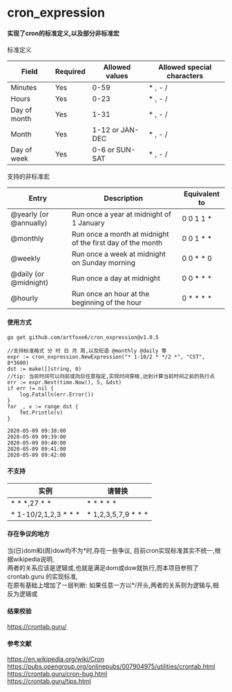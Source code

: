# cron_expression

#### 实现了cron的标准定义,以及部分非标准宏

标准定义

| Field  |  Required |  Allowed values | Allowed special characters   |
| ------------ | ------------ | ------------ | ------------ |
|  Minutes |  Yes | 0-59  |  \* , - / |
|  Hours |  Yes |   0-23 |  \* , - / |
| Day of month  | Yes  |  1-31 |  \* , - /  |
|  Month | Yes  |  1-12 or JAN-DEC |  \* , - /  |
| Day of week  |  Yes |  0-6 or SUN-SAT |  \* , - / |

支持的非标准宏

| Entry | Description | Equivalent to |
| ------ | ------ | ------ |
| @yearly (or @annually) | Run once a year at midnight of 1 January | 0 0 1 1 \* |
| @monthly | Run once a month at midnight of the first day of the month	 | 0 0 1 \* \* |
| @weekly | Run once a week at midnight on Sunday morning | 0 0 \* \* 0 |
| @daily (or @midnight) | Run once a day at midnight | 0 0 \* \* \* |
| @hourly | Run once an hour at the beginning of the hour | 0 \* \* \* \* |

#### 使用方式

```
go get github.com/artfoxe6/cron_expression@v1.0.5
```

```
//支持标准格式 分 时 日 月 周,以及短语 @monthly @daily 等
expr := cron_expression.NewExpression("* 1-10/2 * */2 *", "CST", 8*3600)
dst := make([]string, 0)
//tip: 当前时间可以向前或向后任意指定,实现时间穿梭,达到计算当前时间之前的执行点
err := expr.Next(time.Now(), 5, &dst)
if err != nil {
    log.Fatalln(err.Error())
}
for _, v := range dst {
    fmt.Println(v)
}
```
```
2020-05-09 09:38:00
2020-05-09 09:39:00
2020-05-09 09:40:00
2020-05-09 09:41:00
2020-05-09 09:42:00
```

#### 不支持

|  实例 | 请替换  |
| ------------ | ------------ |
| \* \* \*,27 \* \*   | \* \* \* \* \*  |
| \* 1-10/2,1,2,3 \* \* \*  | \* 1,2,3,5,7,9 \* \* \*  |

#### 存在争议的地方

当(日)dom和(周)dow均不为*时,存在一些争议, 目前cron实现标准其实不统一,根据wikipedia说明, <br/>
两者的关系应该是逻辑或,也就是满足dom或dow就执行,而本项目参照了 crontab.guru 的实现标准, <br/>
在原有基础上增加了一层判断: 如果任意一方以\*/开头,两者的关系则为逻辑与,相反为逻辑或 <br/>

#### 结果校验
https://crontab.guru/

#### 参考文献
https://en.wikipedia.org/wiki/Cron <br/>
https://pubs.opengroup.org/onlinepubs/007904975/utilities/crontab.html <br/>
https://crontab.guru/cron-bug.html <br/>
https://crontab.guru/tips.html <br/>
